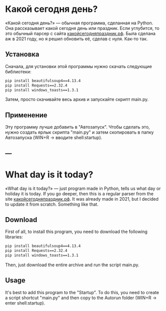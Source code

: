 # Какой сегодня день?

«Какой сегодня день?» — обычная программа, сделанная на Python. Она рассказывает какой сегодня день или праздник. Если углубится, то это обычный парсер с сайта [какойсегодняпраздник.рф](https://какойсегодняпраздник.рф). Была сделана аж в 2021 году, но я решил обновить её, сделав с нуля. Как-то так.

## Установка

Сначала, для установки этой программы нужно скачать следующие библиотеки:

```bash
pip install beautifulsoup4==4.13.4
pip install Requests==2.32.4
pip install windows_toasts==1.3.1
```

Затем, просто скачивайте весь архив и запускайте скрипт main.py.

## Применение

Эту программу лучше добавить в "Автозапуск". Чтобы сделать это, нужно создать ярлык скрипта "main.py" и затем скопировать в папку Автозапуска (WIN+R -> вводите shell:startup).

## —

# What day is it today?

«What day is it today?» — just program made in Python, tells us what day or holiday it is today. If you go deeper, then this is a regular parser from the site [какойсегодняпраздник.рф](https://какойсегодняпраздник.рф). It was already made in 2021, but I decided to update it from scratch. Something like that.

## Download

First of all, to install this program, you need to download the following libraries:

```bash
pip install beautifulsoup4==4.13.4
pip install Requests==2.32.4
pip install windows_toasts==1.3.1
```

Then, just download the entire archive and run the script main.py.

## Usage

It's best to add this program to the "Startup". To do this, you need to create a script shortcut "main.py" and then copy to the Autorun folder (WIN+R -> enter shell:startup).
